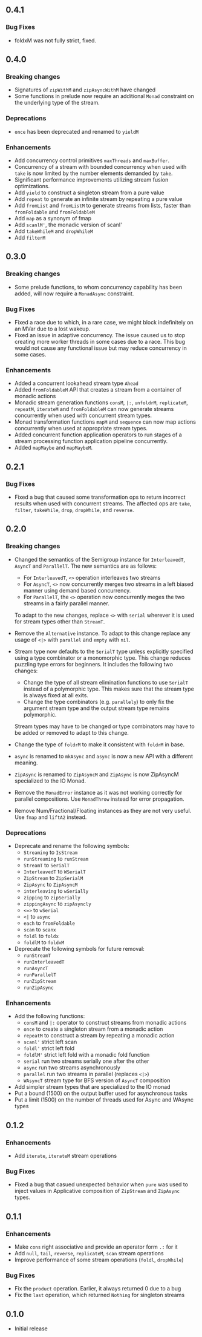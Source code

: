 ## 0.4.1

### Bug Fixes

* foldxM was not fully strict, fixed.

## 0.4.0

### Breaking changes

* Signatures of `zipWithM` and `zipAsyncWithM` have changed
* Some functions in prelude now require an additional `Monad` constraint on
  the underlying type of the stream.

### Deprecations

* `once` has been deprecated and renamed to `yieldM`

### Enhancements

* Add concurrency control primitives `maxThreads` and `maxBuffer`.
* Concurrency of a stream with bounded concurrency when used with `take` is now
  limited by the number elements demanded by `take`.
* Significant performance improvements utilizing stream fusion optimizations.
* Add `yield` to construct a singleton stream from a pure value
* Add `repeat` to generate an infinite stream by repeating a pure value
* Add `fromList` and `fromListM` to generate streams from lists, faster than
  `fromFoldable` and `fromFoldableM`
* Add `map` as a synonym of fmap
* Add `scanlM'`, the monadic version of scanl'
* Add `takeWhileM` and `dropWhileM`
* Add `filterM`

## 0.3.0

### Breaking changes

* Some prelude functions, to whom concurrency capability has been added, will
  now require a `MonadAsync` constraint.

### Bug Fixes

* Fixed a race due to which, in a rare case, we might block indefinitely on
  an MVar due to a lost wakeup.
* Fixed an issue in adaptive concurrency. The issue caused us to stop creating
  more worker threads in some cases due to a race. This bug would not cause any
  functional issue but may reduce concurrency in some cases.

### Enhancements
* Added a concurrent lookahead stream type `Ahead`
* Added `fromFoldableM` API that creates a stream from a container of monadic
  actions
* Monadic stream generation functions `consM`, `|:`, `unfoldrM`, `replicateM`,
  `repeatM`, `iterateM` and `fromFoldableM` can now generate streams
  concurrently when used with concurrent stream types.
* Monad transformation functions `mapM` and `sequence` can now map actions
  concurrently when used at appropriate stream types.
* Added concurrent function application operators to run stages of a
  stream processing function application pipeline concurrently.
* Added `mapMaybe` and `mapMaybeM`.

## 0.2.1

### Bug Fixes
* Fixed a bug that caused some transformation ops to return incorrect results
  when used with concurrent streams. The affected ops are `take`, `filter`,
  `takeWhile`, `drop`, `dropWhile`, and `reverse`.

## 0.2.0

### Breaking changes
* Changed the semantics of the Semigroup instance for `InterleavedT`, `AsyncT`
  and `ParallelT`. The new semantics are as follows:
  * For `InterleavedT`, `<>` operation interleaves two streams
  * For `AsyncT`, `<>` now concurrently merges two streams in a left biased
    manner using demand based concurrency.
  * For `ParallelT`, the `<>` operation now concurrently meges the two streams
    in a fairly parallel manner.

  To adapt to the new changes, replace `<>` with `serial` wherever it is used
  for stream types other than `StreamT`.

* Remove the `Alternative` instance.  To adapt to this change replace any usage
  of `<|>` with `parallel` and `empty` with `nil`.
* Stream type now defaults to the `SerialT` type unless explicitly specified
  using a type combinator or a monomorphic type.  This change reduces puzzling
  type errors for beginners. It includes the following two changes:
  * Change the type of all stream elimination functions to use `SerialT`
    instead of a polymorphic type. This makes sure that the stream type is
    always fixed at all exits.
  * Change the type combinators (e.g. `parallely`) to only fix the argument
    stream type and the output stream type remains polymorphic.

  Stream types may have to be changed or type combinators may have to be added
  or removed to adapt to this change.
* Change the type of `foldrM` to make it consistent with `foldrM` in base.
* `async` is renamed to `mkAsync` and `async` is now a new API with a different
  meaning.
* `ZipAsync` is renamed to `ZipAsyncM` and `ZipAsync` is now ZipAsyncM
  specialized to the IO Monad.
* Remove the `MonadError` instance as it was not working correctly for
  parallel compositions. Use `MonadThrow` instead for error propagation.
* Remove Num/Fractional/Floating instances as they are not very useful. Use
  `fmap` and `liftA2` instead.

### Deprecations
* Deprecate and rename the following symbols:
    * `Streaming` to `IsStream`
    * `runStreaming` to `runStream`
    * `StreamT` to `SerialT`
    * `InterleavedT` to `WSerialT`
    * `ZipStream` to `ZipSerialM`
    * `ZipAsync` to `ZipAsyncM`
    * `interleaving` to `wSerially`
    * `zipping` to `zipSerially`
    * `zippingAsync` to `zipAsyncly`
    * `<=>` to `wSerial`
    * `<|` to `async`
    * `each` to `fromFoldable`
    * `scan` to `scanx`
    * `foldl` to `foldx`
    * `foldlM` to `foldxM`
* Deprecate the following symbols for future removal:
    * `runStreamT`
    * `runInterleavedT`
    * `runAsyncT`
    * `runParallelT`
    * `runZipStream`
    * `runZipAsync`

### Enhancements
* Add the following functions:
    * `consM` and `|:` operator to construct streams from monadic actions
    * `once` to create a singleton stream from a monadic action
    * `repeatM` to construct a stream by repeating a monadic action
    * `scanl'` strict left scan
    * `foldl'` strict left fold
    * `foldlM'` strict left fold with a monadic fold function
    * `serial` run two streams serially one after the other
    * `async` run two streams asynchronously
    * `parallel` run two streams in parallel (replaces `<|>`)
    * `WAsyncT` stream type for BFS version of `AsyncT` composition
* Add simpler stream types that are specialized to the IO monad
* Put a bound (1500) on the output buffer used for asynchronous tasks
* Put a limit (1500) on the number of threads used for Async and WAsync types

## 0.1.2

### Enhancements
* Add `iterate`, `iterateM` stream operations

### Bug Fixes
* Fixed a bug that casued unexpected behavior when `pure` was used to inject
  values in Applicative composition of `ZipStream` and `ZipAsync` types.

## 0.1.1

### Enhancements
* Make `cons` right associative and provide an operator form `.:` for it
* Add `null`, `tail`, `reverse`, `replicateM`, `scan` stream operations
* Improve performance of some stream operations (`foldl`, `dropWhile`)

### Bug Fixes
* Fix the `product` operation. Earlier, it always returned 0 due to a bug
* Fix the `last` operation, which returned `Nothing` for singleton streams

## 0.1.0

* Initial release
